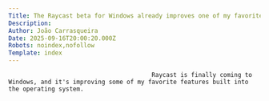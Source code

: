 ```yaml
---
Title: The Raycast beta for Windows already improves one of my favorite features
Description: 
Author: João Carrasqueira
Date: 2025-09-16T20:00:20.000Z
Robots: noindex,nofollow
Template: index
---
```


                                            Raycast is finally coming to Windows, and it's improving some of my favorite features built into the operating system.
                                        